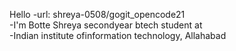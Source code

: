 Hello 
-url: shreya-0508/gogit_opencode21 <br>
-I'm Botte Shreya secondyear btech student at <br>
-Indian institute ofinformation technology, Allahabad <br>


